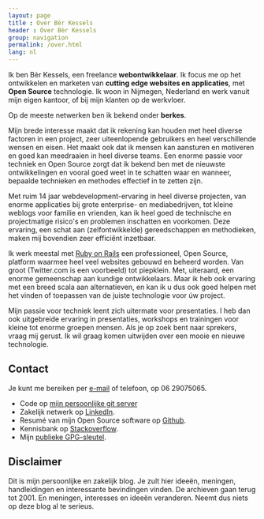 ```yaml
---
layout: page
title : Over Bèr Kessels
header : Over Bèr Kessels
group: navigation
permalink: /over.html
lang: nl
---
```

Ik ben Bèr Kessels, een freelance **webontwikkelaar**. Ik focus me op
het ontwikkelen en marketen van **cutting edge websites en
applicaties**, met **Open Source** technologie. Ik woon in Nijmegen,
Nederland en werk vanuit mijn eigen kantoor, of bij mijn klanten op de
werkvloer.

Op de meeste netwerken ben ik bekend onder **berkes**.

Mijn brede interesse maakt dat ik rekening kan houden met heel diverse
factoren in een project, zeer uiteenlopende gebruikers en heel
verschillende wensen en eisen.
Het maakt ook dat ik mensen kan aansturen en motiveren en goed kan meedraaien in heel diverse teams. Een enorme passie voor techniek en Open Source zorgt dat 
ik bekend ben met de nieuwste ontwikkelingen en vooral goed weet in te
schatten waar en wanneer, bepaalde technieken en methodes effectief in te zetten zijn.

Met ruim 14 jaar webdevelopment-ervaring in heel diverse projecten, van
enorme applicaties bij grote enterprise- en mediabedrijven, tot kleine
weblogs voor familie en vrienden, kan ik heel goed de technische en
projectmatige risico's en problemen inschatten en voorkomen. Deze
ervaring, een schat aan (zelfontwikkelde) gereedschappen en methodieken,
maken mij bovendien zeer efficiënt inzetbaar.

Ik werk meestal met [Ruby on Rails](http://rubyonrails.org/) een professioneel, 
Open Source, platform waarmee heel veel websites gebouwd en beheerd worden. Van groot
(Twitter.com is een voorbeeld) tot piepklein. Met, uiteraard, een enorme 
gemeenschap aan kundige ontwikkelaars. Maar ik heb ook ervaring met een 
breed scala aan alternatieven, en kan ik u dus ook goed helpen met het
vinden of toepassen van de juiste technologie voor úw project.

Mijn passie voor techniek leent zich uitermate voor presentaties. I heb
dan ook uitgebreide ervaring in presentaties, workshops en trainingen
voor kleine tot enorme groepen mensen. 
Als je op zoek bent naar sprekers, vraag mij gerust. Ik wil graag komen
uitwijden over een mooie en nieuwe technologie.

## Contact
Je kunt me bereiken per [e-mail](mailto:ber@berk.es) of telefoon, op
06 29075065.

* Code op [mijn persoonlijke git server](https://git.webschuur.com)
* Zakelijk netwerk op [LinkedIn](http://www.linkedin.com/profile?viewProfile=&key=9270755).
* Resumé van mijn Open Source software op [Github](http://resume.github.io/?berkes).
* Kennisbank op [Stackoverflow](http://stackoverflow.com/users/73673/berkes).
* Mijn [publieke GPG-sleutel](http://berk.es/berkes_pub.gpg).

## Disclaimer
Dit is mijn persoonlijke en zakelijk blog. Je zult hier ideeën,
meningen, handleidingen en interessante bevindingen vinden. De archieven
gaan terug tot 2001. En meningen, interesses en ideeën veranderen. Neemt
dus niets op deze blog al te serieus.
